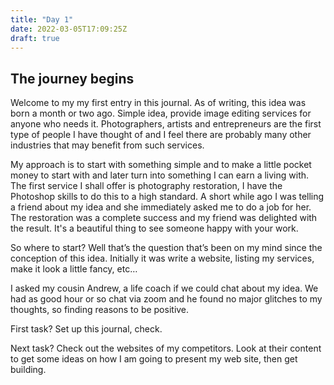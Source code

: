 ```yaml
---
title: "Day 1"
date: 2022-03-05T17:09:25Z
draft: true
---
```


## The journey begins

Welcome to my my first entry in this journal. As of writing, this idea was born a month or two ago.  Simple idea, provide image editing services for anyone who needs it.  Photographers, artists and entrepreneurs are the first type of people I have thought of and I feel there are probably many other industries that may benefit from such services.  

My approach is to start with something simple and to make a little pocket money to start with and later turn into something I can earn a living with.  The first service I shall offer is photography restoration, I have the Photoshop skills to do this to a high standard.  A short while ago I was telling a friend about my idea and she immediately asked me to do a job for her. The restoration was a complete success and my friend was delighted with the result.  It's a beautiful thing to see someone happy with your work.

So where to start? Well that’s the question that’s been on my mind since the conception of this idea. Initially it was write a website, listing my services, make it look a little fancy, etc…  

I asked my cousin Andrew, a life coach if we could chat about my idea.  We had as good hour or so chat via zoom and he found no major glitches to my thoughts, so finding reasons to be positive.

First task? Set up this journal, check.

Next task? Check out the websites of my competitors. Look at their content to get some ideas on how I am going to present my web site, then get building.